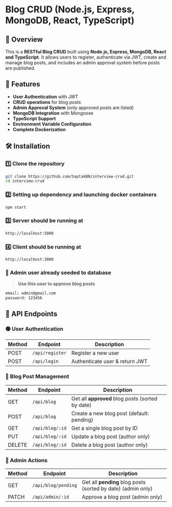 # Blog CRUD (Node.js, Express, MongoDB, React, TypeScript)

## 📌 Overview

This is a **RESTful Blog CRUD** built using **Node.js, Express, MongoDB, React and TypeScript**. It allows users to register, authenticate via JWT, create and manage blog posts, and includes an admin approval system before posts are published.

## 🚀 Features

- **User Authentication** with JWT
- **CRUD operations** for blog posts
- **Admin Approval System** (only approved posts are listed)
- **MongoDB Integration** with Mongoose
- **TypeScript Support**
- **Environment Variable Configuration**
- **Complete Dockerization**

## 🛠️ Installation

### 1️⃣ Clone the repository

```sh
git clone https://github.com/SaptakBN/interview-crud.git
cd interview-crud
```

### 2️⃣ Setting up dependency and launching docker containers

```sh
npm start
```

### 3️⃣ Server should be running at

```sh
http://localhost:5000
```

### 4️⃣ Client should be running at

```sh
http://localhost:3000
```

### 🔑 Admin user already seeded to database

> **Use this user to approve blog posts**

```sh
email: admin@gmail.com
password: 123456
```

## 📌 API Endpoints

### 🟢 User Authentication

| Method | Endpoint        | Description                    |
| ------ | --------------- | ------------------------------ |
| POST   | `/api/register` | Register a new user            |
| POST   | `/api/login`    | Authenticate user & return JWT |

### 📝 Blog Post Management

| Method | Endpoint        | Description                                      |
| ------ | --------------- | ------------------------------------------------ |
| GET    | `/api/blog`     | Get all **approved** blog posts (sorted by date) |
| POST   | `/api/blog`     | Create a new blog post (default: pending)        |
| GET    | `/api/blog/:id` | Get a single blog post by ID                     |
| PUT    | `/api/blog/:id` | Update a blog post (author only)                 |
| DELETE | `/api/blog/:id` | Delete a blog post (author only)                 |

### 🔑 Admin Actions

| Method | Endpoint            | Description                                                  |
| ------ | ------------------- | ------------------------------------------------------------ |
| GET    | `/api/blog/pending` | Get all **pending** blog posts (sorted by date) (admin only) |
| PATCH  | `/api/admin/:id`    | Approve a blog post (admin only)                             |
